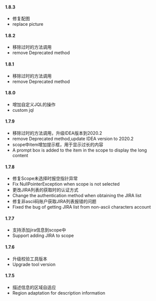 #### 1.8.3

- 修复配图
- replace picture

#### 1.8.2

- 移除过时的方法调用
- remove Deprecated method

#### 1.8.1

- 移除过时的方法调用
- remove Deprecated method

#### 1.8.0

- 增加自定义JQL的操作
- custom jql

#### 1.7.9

- 移除过时的方法调用，升级IDEA版本到2020.2
- remove Deprecated method,update IDEA version to 2020.2
- scope中item增加提示框，用于显示过长的内容
- A prompt box is added to the item in the scope to display the long content

#### 1.7.8

- 修复Scope未选择时报空指针异常
- Fix NullPointerException when scope is not selected
- 更改JIRA列表的获取时的认证方式
- Change the authentication method when obtaining the JIRA list
- 修复非ascii码账户获取JIRA列表报错的问题
- Fixed the bug of getting JIRA list from non-ascii characters account

#### 1.7.7

- 支持添加jira信息到scope中
- Support adding JIRA to scope

#### 1.7.6

- 升级校验工具版本
- Upgrade tool version

#### 1.7.5

- 描述信息的区域自适应
- Region adaptation for description information  
